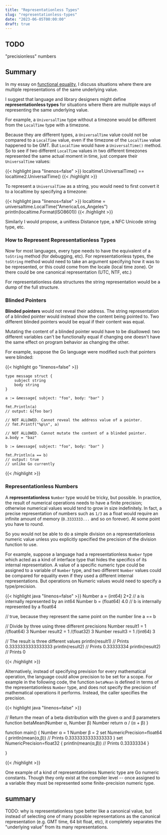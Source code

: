 ```yaml
---
title: "Representationless Types"
slug: "representationless-types"
date: "2023-06-05T00:00:00"
draft: true
---
```


## TODO

"precisionless" numbers


## Summary

In my essay on [functional equality](/functional-equality), I discuss situations where there are multiple representations of the same underlying value.


I suggest that language and library designers might define **representationless types** for situations where there are multiple ways of representing the same underlying value. 

For example, a `UniversalTime` type without a timezone would be different from the `LocalTime` type with a timezone. 

Because they are different types, a `UniversalTime` value could not be compared to a `LocalTime` value, even if the timezone of the `LocalTime` value happened to be GMT. But `LocalTime` would have a `UniversalTime()` method. So to see if two different `LocalTime` values in two different timezones represented the same actual moment in time, just compare their `UniversalTime` values:

{{< highlight java "linenos=false" >}}
localtime1.UniversalTime() == localtime2.UniversalTime()
{{< /highlight >}}


To represent a `UniversalTime` as a string, you would need to first convert it to a localtime by specifying a timezone:

{{< highlight java "linenos=false" >}}
localtime = universaltime.LocalTime("America/Los_Angeles")
println(localtime.Format(ISO8601))
{{< /highlight >}}

Similarly I would propose, a unitless Distance type, a NFC Unicode string type, etc.

### How to Represent Representationless Types

Now for most languages, every type needs to have the equivalent of a `toString` method (for debugging, etc). For representationless types, the `toString` method would need to take an argument specifying how it was to be represented, or this could come from the locale (local time zone). Or there could be one canonical representation (UTC, NTF, etc.)

For representationless data structures the string representation would be a dump of the full structure.


### Blinded Pointers

**Blinded pointers** would not reveal their address. The string representation of a blinded pointer would instead show the content being pointed to. Two different blinded pointers would be equal if their content was equal.

Mutating the content of a blinded pointer would have to be disallowed: two different variables can't be functionally equal if changing one doesn't have the same effect on program behavior as changing the other.

For example, suppose the Go language were modified such that pointers were blinded:

{{< highlight go "linenos=false" >}}

	type message struct {
		subject string
		body string
	}

	a := &message{ subject: "foo", body: "bar" }

	fmt.Println(a) 
	// output: &{foo bar}

	// NOT ALLOWED. Cannot reveal the address value of a pointer.
	// fmt.Printf("%p\n", a) 

	// NOT ALLOWED. Cannot mutate the content of a blinded pointer.
	a.body = "baz"

	b := &message{ subject: "foo", body: "bar" }

	fmt.Println(a == b)
	// output: true
	// unlike Go currently 

{{< /highlight >}}

### Representationless Numbers

A **representationless** `Number` type would be tricky, but possible. In practice, the result of numerical operations needs to have a finite precision; otherwise numerical values would tend to grow in size indefinitely. In fact, a precise representation of numbers such as `1/3` as a float would require an infinite amount of memory (`0.3333333...` and so on forever). At some point you have to round.

So you would not be able to do a simple division on a representationless numeric value unless you explicitly specified the precision of the division function to use.

For example, suppose a language had a representationless `Number` type which acted as a kind of interface type that hides the specifics of its internal representation. A value of a specific numeric type could be assigned to a variable of `Number` type, and two different `Number` values could be compared for equality even if they used a different internal representations. But operations on Numeric values would need to specify a type/precision.

{{< highlight java "linenos=false" >}}
Number a = (int64) 2+2 // a is internally represented by an int64
Number b = (float64) 4.0 // b is internally represented by a float64

// true, because they represent the same point on the number line
a == b 

// Divide by three using three different precisions
Number result1 = 1 /(float64) 3
Number result2 = 1 /(float32) 3
Number result3 = 1 /(int64) 3

// The result is three different values
println(result1) // Prints 0.3333333333333333
println(result2) // Prints 0.33333334
println(result2) // Prints 0


{{< /highlight >}}


Alternatively, instead of specifying prevision for every mathematical operation, the language could allow precision to be set for a scope. For example in the following code, the function `betaMean` is defined in terms of the representationless `Number` type, and does not specify the precision of mathematical operations it performs. Instead, the caller specifies the precision.


{{< highlight java "linenos=false" >}}

// Return the mean of a beta distribution with the given α and β parameters
function betaMean(Number α, Number β) Number
	return α / (α + β)
}

function main() {
	Number α = 1
	Number β  = 2
	set NumericPrecision=float64 {
		println(mean(α,β)) // Prints 0.3333333333333333
	}
	set NumericPrecision=float32 {
		println(mean(α,β)) // Prints 0.33333334
	}

}

{{< /highlight >}}

One example of a kind of representationless Numeric type are Go numeric constants. Though they only exist at the compiler level -- once assigned to a variable they must be represented some finite-precision numeric type.


## summary


TODO: why is representationless type better
  like a canonical value, but instead of selecting one of many possible representations as the canonical representation (e.g. GMT time, 64 bit float, etc), it completely separates the "underlying value" from its many representations.

  